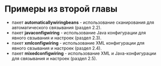 # Примеры из второй главы

- пакет **automaticallywiringbeans** - использование сканирования для автоматического связывания (раздел 2.2).
- пакет **javaconfigwiring** - использование Java конфигурации для явного свзывания и настроек (раздел 2.3).
- пакет **xmlconfigwiring** - использование XML  конфигурации для явного свзывания и настроек (раздел 2.4).
- пакет **mixedconfigwiring** - использование XML и Java-конфигурации для связывания и настроек (раздел 2.5).